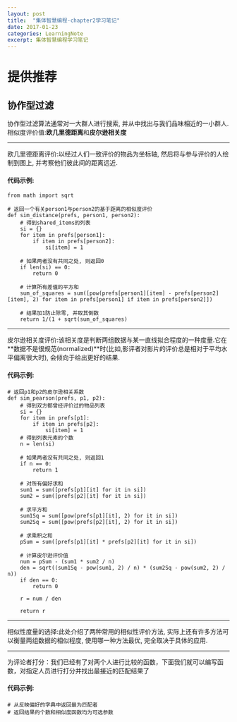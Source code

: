 ```yaml
---
layout: post
title: 	"集体智慧编程-chapter2学习笔记"
date: 2017-01-23
categories: LearningNote
excerpt: 集体智慧编程学习笔记
---
```


# 提供推荐 

## 协作型过滤  
协作型过滤算法通常对一大群人进行搜索, 并从中找出与我们品味相近的一小群人.  
相似度评价值:**欧几里德距离**和**皮尔逊相关度**  

---------
欧几里德距离评价:以经过人们一致评价的物品为坐标轴, 然后将与参与评价的人绘制到图上, 并考察他们彼此间的距离远近.   

#### 代码示例: 

	from math import sqrt	

	# 返回一个有关person1与person2的基于距离的相似度评价
	def sim_distance(prefs, person1, person2):
		# 得到shared_items的列表
		si = {}
		for item in prefs[person1]:
			if item in prefs[person2]:
				si[item] = 1
		
		# 如果两者没有共同之处, 则返回0
		if len(si) == 0:
			return 0

		# 计算所有差值的平方和
		sum_of_squares = sum([pow(prefs[person1][item] - prefs[person2][item], 2) for item in prefs[person1] if item in prefs[person2]])
		
		# 结果加1防止除零, 并取其倒数
		return 1/(1 + sqrt(sum_of_squares) 

-----------
皮尔逊相关度评价:该相关度是判断两组数据与某一直线拟合程度的一种度量.它在**数据不是很规范(normalized)**时(比如,影评者对影片的评价总是相对于平均水平偏离很大时), 会倾向于给出更好的结果.  

#### 代码示例:

	# 返回p1和p2的皮尔逊相关系数
	def sim_pearson(prefs, p1, p2):
		# 得到双方都曾经评价过的物品列表
		si = {}
		for item in prefs[p1]:
			if item in prefs[p2]:
				si[item] = 1
		# 得到列表元素的个数
		n = len(si)

		# 如果两者没有共同之处, 则返回1
		if n == 0:
			return 1

		# 对所有偏好求和
		sum1 = sum([prefs[p1][it] for it in si])
		sum2 = sum([prefs[p2][it] for it in si])

		# 求平方和
		sum1Sq = sum([pow(prefs[p1][it], 2) for it in si])
		sum2Sq = sum([pow(prefs[p2][it], 2) for it in si])

		# 求乘积之和
		pSum = sum([prefs[p1][it] * prefs[p2][it] for it in si])

		# 计算皮尔逊评价值
		num = pSum - (sum1 * sum2 / n)
		den = sqrt((sum1Sq - pow(sum1, 2) / n) * (sum2Sq - pow(sum2, 2) / n))
		if den == 0:
			return 0

		r = num / den

		return r
	
-------------------------
相似性度量的选择:此处介绍了两种常用的相似性评价方法, 实际上还有许多方法可以衡量两组数据的相似程度, 使用哪一种方法最优, 完全取决于具体的应用.  

------------------------
为评论者打分：我们已经有了对两个人进行比较的函数，下面我们就可以编写函数，对指定人员进行打分并找出最接近的匹配结果了

#### 代码示例:

	# 从反映偏好的字典中返回最为匹配者
	# 返回结果的个数和相似度函数均为可选参数
	
